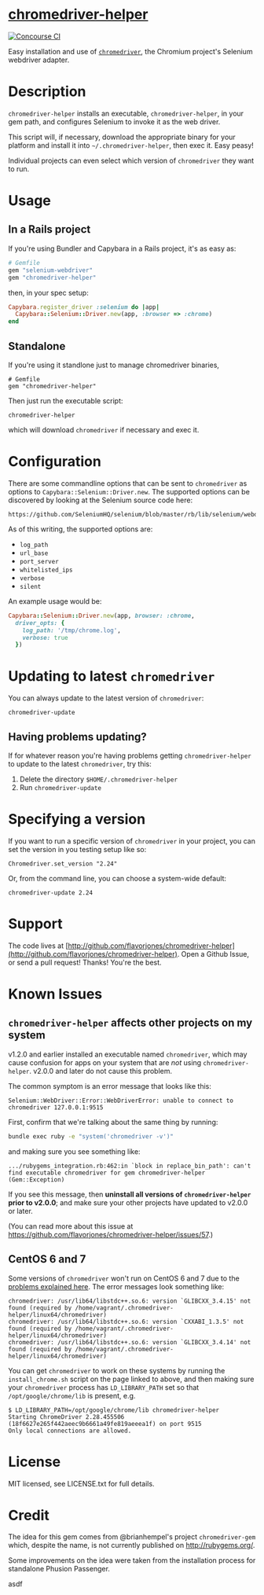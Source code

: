 # [chromedriver-helper](http://github.com/flavorjones/chromedriver-helper)

[![Concourse CI](https://ci.nokogiri.org/api/v1/teams/nokogiri-core/pipelines/chromedriver-helper/jobs/ruby-2.5/badge)](https://ci.nokogiri.org/teams/nokogiri-core/pipelines/chromedriver-helper)

Easy installation and use of [`chromedriver`](https://sites.google.com/a/chromium.org/chromedriver/), the Chromium project's Selenium webdriver adapter.


# Description

`chromedriver-helper` installs an executable, `chromedriver-helper`, in your gem path, and configures Selenium to invoke it as the web driver.

This script will, if necessary, download the appropriate binary for your platform and install it into `~/.chromedriver-helper`, then exec it. Easy peasy!

Individual projects can even select which version of `chromedriver` they want to run.


# Usage

## In a Rails project

If you're using Bundler and Capybara in a Rails project, it's as easy as:

``` ruby
# Gemfile
gem "selenium-webdriver"
gem "chromedriver-helper"
```

then, in your spec setup:

``` ruby
Capybara.register_driver :selenium do |app|
  Capybara::Selenium::Driver.new(app, :browser => :chrome)
end
```


## Standalone

If you're using it standlone just to manage chromedriver binaries,

    # Gemfile
    gem "chromedriver-helper"

Then just run the executable script:

    chromedriver-helper

which will download `chromedriver` if necessary and exec it.


# Configuration

There are some commandline options that can be sent to `chromedriver` as options to `Capybara::Selenium::Driver.new`. The supported options can be discovered by looking at the Selenium source code here:

    https://github.com/SeleniumHQ/selenium/blob/master/rb/lib/selenium/webdriver/chrome/service.rb

As of this writing, the supported options are:

* `log_path`
* `url_base`
* `port_server`
* `whitelisted_ips`
* `verbose`
* `silent`

An example usage would be:

``` ruby
Capybara::Selenium::Driver.new(app, browser: :chrome,
  driver_opts: {
    log_path: '/tmp/chrome.log',
    verbose: true
  })
```


# Updating to latest `chromedriver`

You can always update to the latest version of `chromedriver`:

    chromedriver-update


## Having problems updating?

If for whatever reason you're having problems getting `chromedriver-helper` to update to the latest `chromedriver`, try this:

1. Delete the directory `$HOME/.chromedriver-helper`
2. Run `chromedriver-update`


# Specifying a version

If you want to run a specific version of `chromedriver` in your project, you can set the version in you testing setup like so:

    Chromedriver.set_version "2.24"

Or, from the command line, you can choose a system-wide default:

    chromedriver-update 2.24


# Support

The code lives at [http://github.com/flavorjones/chromedriver-helper](http://github.com/flavorjones/chromedriver-helper). Open a Github Issue, or send a pull request! Thanks! You're the best.


# Known Issues

## `chromedriver-helper` affects other projects on my system

v1.2.0 and earlier installed an executable named `chromedriver`, which may cause confusion for apps on your system that are _not_ using `chromedriver-helper`. v2.0.0 and later do not cause this problem.

The common symptom is an error message that looks like this:

```
Selenium::WebDriver::Error::WebDriverError: unable to connect to chromedriver 127.0.0.1:9515
```

First, confirm that we're talking about the same thing by running:

``` sh
bundle exec ruby -e "system('chromedriver -v')"
```

and making sure you see something like:

```
.../rubygems_integration.rb:462:in `block in replace_bin_path': can't find executable chromedriver for gem chromedriver-helper (Gem::Exception)
```

If you see this message, then **uninstall all versions of `chromedriver-helper` prior to v2.0.0**; and make sure your other projects have updated to v2.0.0 or later.

(You can read more about this issue at https://github.com/flavorjones/chromedriver-helper/issues/57.)


## CentOS 6 and 7

Some versions of `chromedriver` won't run on CentOS 6 and 7 due to the [problems explained here](https://chrome.richardlloyd.org.uk/). The error messages look something like:

```
chromedriver: /usr/lib64/libstdc++.so.6: version `GLIBCXX_3.4.15' not found (required by /home/vagrant/.chromedriver-helper/linux64/chromedriver)
chromedriver: /usr/lib64/libstdc++.so.6: version `CXXABI_1.3.5' not found (required by /home/vagrant/.chromedriver-helper/linux64/chromedriver)
chromedriver: /usr/lib64/libstdc++.so.6: version `GLIBCXX_3.4.14' not found (required by /home/vagrant/.chromedriver-helper/linux64/chromedriver)

```

You can get `chromedriver` to work on these systems by running the `install_chrome.sh` script on the page linked to above, and then making sure your `chromedriver` process has `LD_LIBRARY_PATH` set so that `/opt/google/chrome/lib` is present, e.g.

```
$ LD_LIBRARY_PATH=/opt/google/chrome/lib chromedriver-helper
Starting ChromeDriver 2.28.455506 (18f6627e265f442aeec9b6661a49fe819aeeea1f) on port 9515
Only local connections are allowed.
```

# License

MIT licensed, see LICENSE.txt for full details.


# Credit

The idea for this gem comes from @brianhempel's project `chromedriver-gem` which, despite the name, is not currently published on http://rubygems.org/.

Some improvements on the idea were taken from the installation process for standalone Phusion Passenger.

asdf
